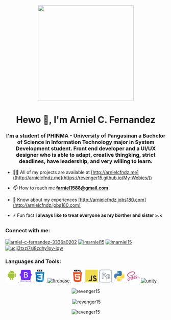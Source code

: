 <div id="header" align="center" padding="0">
  <img src="https://media.giphy.com/media/f7omQNmgiyjj5sffvZ/giphy.gif" width="300" height="300"/>
</div>
<h1 align="center">Hewo 👋, I'm Arniel C. Fernandez</h1>
<h3 align="center">I'm a student of PHINMA - University of Pangasinan a Bachelor of Science in Information Technology major in System Development student. Front end developer and a UI/UX designer who is able to adapt, creative thingking, strict deadlines, have leadership, and very willing to learn.</h3>

- 👨‍💻 All of my projects are available at [http://arnielcfndz.me]([http://arnielcfndz.me](https://revenger15.github.io/My-Webies/))

- 📫 How to reach me **farniel1588@gmail.com**

- 📄 Know about my experiences [http://arnielcfndz.jobs180.com](http://arnielcfndz.jobs180.com)

- ⚡ Fun fact **I always like to treat everyone as my borther and sister >.<**

<h3 align="left">Connect with me:</h3>
<p align="left">
<a href="https://linkedin.com/in/arniel-c-fernandez-3336a0202/" target="blank"><img align="center" src="https://raw.githubusercontent.com/rahuldkjain/github-profile-readme-generator/master/src/images/icons/Social/linked-in-alt.svg" alt="arniel-c-fernandez-3336a0202" height="30" width="40" /></a>
<a href="https://fb.com/imarniel15" target="blank"><img align="center" src="https://raw.githubusercontent.com/rahuldkjain/github-profile-readme-generator/master/src/images/icons/Social/facebook.svg" alt="imarniel15" height="30" width="40" /></a>
<a href="https://instagram.com/imarniel15" target="blank"><img align="center" src="https://raw.githubusercontent.com/rahuldkjain/github-profile-readme-generator/master/src/images/icons/Social/instagram.svg" alt="imarniel15" height="30" width="40" /></a>
<a href="https://www.youtube.com/channel/ucjj3txzi7si8zdhy1ov-iqw" target="blank"><img align="center" src="https://raw.githubusercontent.com/rahuldkjain/github-profile-readme-generator/master/src/images/icons/Social/youtube.svg" alt="ucjj3txzi7si8zdhy1ov-iqw" height="30" width="40" /></a>
</p>

<h3 align="left">Languages and Tools:</h3>
<p align="left"> <a href="https://developer.android.com" target="_blank" rel="noreferrer"> <img src="https://raw.githubusercontent.com/devicons/devicon/master/icons/android/android-original-wordmark.svg" alt="android" width="40" height="40"/> </a> <a href="https://getbootstrap.com" target="_blank" rel="noreferrer"> <img src="https://raw.githubusercontent.com/devicons/devicon/master/icons/bootstrap/bootstrap-plain-wordmark.svg" alt="bootstrap" width="40" height="40"/> </a> <a href="https://www.w3schools.com/css/" target="_blank" rel="noreferrer"> <img src="https://raw.githubusercontent.com/devicons/devicon/master/icons/css3/css3-original-wordmark.svg" alt="css3" width="40" height="40"/> </a> <a href="https://firebase.google.com/" target="_blank" rel="noreferrer"> <img src="https://www.vectorlogo.zone/logos/firebase/firebase-icon.svg" alt="firebase" width="40" height="40"/> </a> <a href="https://www.w3.org/html/" target="_blank" rel="noreferrer"> <img src="https://raw.githubusercontent.com/devicons/devicon/master/icons/html5/html5-original-wordmark.svg" alt="html5" width="40" height="40"/> </a> <a href="https://developer.mozilla.org/en-US/docs/Web/JavaScript" target="_blank" rel="noreferrer"> <img src="https://raw.githubusercontent.com/devicons/devicon/master/icons/javascript/javascript-original.svg" alt="javascript" width="40" height="40"/> </a> <a href="https://www.photoshop.com/en" target="_blank" rel="noreferrer"> <img src="https://raw.githubusercontent.com/devicons/devicon/master/icons/photoshop/photoshop-line.svg" alt="photoshop" width="40" height="40"/> </a> <a href="https://www.python.org" target="_blank" rel="noreferrer"> <img src="https://raw.githubusercontent.com/devicons/devicon/master/icons/python/python-original.svg" alt="python" width="40" height="40"/> </a> <a href="https://sass-lang.com" target="_blank" rel="noreferrer"> <img src="https://raw.githubusercontent.com/devicons/devicon/master/icons/sass/sass-original.svg" alt="sass" width="40" height="40"/> </a> <a href="https://unity.com/" target="_blank" rel="noreferrer"> <img src="https://www.vectorlogo.zone/logos/unity3d/unity3d-icon.svg" alt="unity" width="40" height="40"/> </a> </p>

<p align="center"><img align="center" src="https://github-readme-stats.vercel.app/api/top-langs?username=revenger15&show_icons=true&theme=onedark&title_color=ffffff&text_color=e0e0e0&locale=en&layout=compact" alt="revenger15" /></p>

<p align="center">&nbsp;<img align="center" src="https://github-readme-stats.vercel.app/api?username=revenger15&show_icons=true&theme=onedark&title_color=fafafa&text_color=dbdbdb&locale=en" alt="revenger15" /></p>

<p align="center"><img align="center" src="https://github-readme-streak-stats.herokuapp.com/?user=revenger15&theme=dark" alt="revenger15" /></p>
